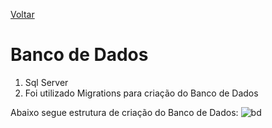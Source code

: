 [Voltar](../README.md)

# Banco de Dados

1. Sql Server
2. Foi utilizado Migrations para criação do Banco de Dados

Abaixo segue estrutura de criação do Banco de Dados:
![bd](https://user-images.githubusercontent.com/44147082/47698104-c9404f80-dbec-11e8-8e01-4456934e0017.PNG)
